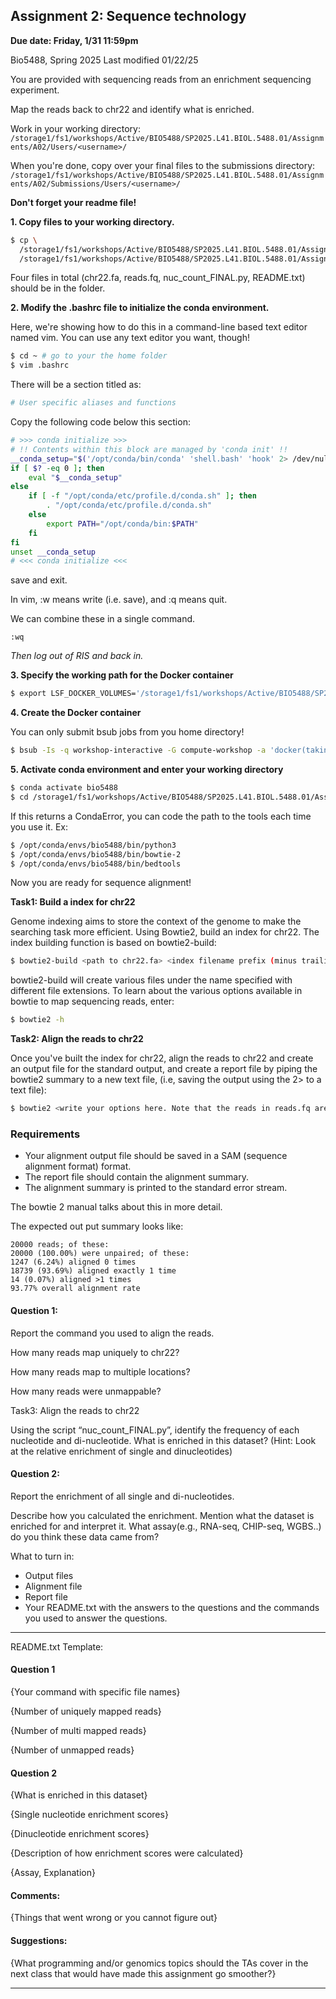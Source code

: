 

## Assignment 2: Sequence technology

**Due date: Friday, 1/31 11:59pm**

Bio5488, Spring 2025 Last modified 01/22/25

You are provided with sequencing reads from an enrichment sequencing experiment.

Map the reads back to chr22 and identify what is enriched.

Work in your working directory: ``` /storage1/fs1/workshops/Active/BIO5488/SP2025.L41.BIOL.5488.01/Assignments/A02/Users/<username>/ ```

When you're done, copy over your final files to the submissions directory: ```/storage1/fs1/workshops/Active/BIO5488/SP2025.L41.BIOL.5488.01/Assignments/A02/Submissions/Users/<username>/ ```

**Don't forget your readme file!**

**1. Copy files to your working directory.**
   
```bash
$ cp \
  /storage1/fs1/workshops/Active/BIO5488/SP2025.L41.BIOL.5488.01/Assignments/A02/Assignment_Data/* \
  /storage1/fs1/workshops/Active/BIO5488/SP2025.L41.BIOL.5488.01/Assignments/A02/Submissions/Users/<username>/
```
   Four files in total (chr22.fa, reads.fq, nuc_count_FINAL.py, README.txt) should be in the folder.
   
**2. Modify the .bashrc file to initialize the conda environment.**
   
Here, we're showing how to do this in a command-line based text editor named vim. You can use any text editor you want, though!

```bash
$ cd ~ # go to your the home folder
$ vim .bashrc
```

There will be a section titled as:

```bash
# User specific aliases and functions
```

Copy the following code below this section:

```bash
# >>> conda initialize >>>
# !! Contents within this block are managed by 'conda init' !!
__conda_setup="$('/opt/conda/bin/conda' 'shell.bash' 'hook' 2> /dev/null)"
if [ $? -eq 0 ]; then
    eval "$__conda_setup"
else
    if [ -f "/opt/conda/etc/profile.d/conda.sh" ]; then
        . "/opt/conda/etc/profile.d/conda.sh"
    else
        export PATH="/opt/conda/bin:$PATH"
    fi
fi
unset __conda_setup
# <<< conda initialize <<<
```

save and exit.

In vim, :w means write (i.e. save), and :q means quit.

We can combine these in a single command.
```
:wq
```
*Then log out of RIS and back in.*

**3. Specify the working path for the Docker container**
   
```bash
$ export LSF_DOCKER_VOLUMES='/storage1/fs1/workshops/Active/BIO5488/SP2025.L41.BIOL.5488.01/Assignments/A02/Submissions/Users/<username>/:/storage1/fs1/workshops/Active/BIO5488/SP2025.L41.BIOL.5488.01/Assignments/A02/Submissions/Users/<username>/ /storage1/fs1/workshops/Active/BIO5488/SP2025.L41.BIOL.5488.01/Assignments/A02/Users/<username>/:/storage1/fs1/workshops/Active/BIO5488/SP2025.L41.BIOL.5488.01/Assignments/A02/Users/<username>/'
```

**4. Create the Docker container**

You can only submit bsub jobs from you home directory!
```bash
$ bsub -Is -q workshop-interactive -G compute-workshop -a 'docker(takinwe1/bio5488:0.0)' /bin/bash
```

**5.  Activate conda environment and enter your working directory**

```bash
$ conda activate bio5488
$ cd /storage1/fs1/workshops/Active/BIO5488/SP2025.L41.BIOL.5488.01/Assignments/A02/Users/<username>/
```
If this returns a CondaError, you can code the path to the tools each time you use it. Ex:
```bash
$ /opt/conda/envs/bio5488/bin/python3
$ /opt/conda/envs/bio5488/bin/bowtie-2
$ /opt/conda/envs/bio5488/bin/bedtools
```

Now you are ready for sequence alignment!

**Task1: Build a index for chr22**

Genome indexing aims to store the context of the genome to make the searching task more efficient. Using Bowtie2, build an index for chr22. The index building function is based on bowtie2-build:
```bash
$ bowtie2-build <path to chr22.fa> <index filename prefix (minus trailing .X.bt2):eg. chr22_idx>
```

bowtie2-build will create various files under the name specified with different file extensions. To learn about the various options available in bowtie to map sequencing reads, enter:
```bash
$ bowtie2 -h
```
**Task2: Align the reads to chr22**

Once you've built the index for chr22, align the reads to chr22 and create an output file for the standard output, and create a report file by piping the bowtie2 summary to a new text file, (i.e, saving the output using the 2> to a text file):

```bash
$ bowtie2 <write your options here. Note that the reads in reads.fq are unpaired> 2>  <report_file.txt>
```

### Requirements
* Your alignment output file should be saved in a SAM (sequence alignment format) format.
* The report file should contain the alignment summary.
* The alignment summary is printed to the standard error stream.

The bowtie 2 manual talks about this in more detail.

The expected out put summary looks like:
```
20000 reads; of these:
20000 (100.00%) were unpaired; of these:
1247 (6.24%) aligned 0 times
18739 (93.69%) aligned exactly 1 time
14 (0.07%) aligned >1 times
93.77% overall alignment rate
```
#### Question 1:
Report the command you used to align the reads.

How many reads map uniquely to chr22?

How many reads map to multiple locations?

How many reads were unmappable?

Task3: Align the reads to chr22

Using the script “nuc_count_FINAL.py”, identify the frequency of each nucleotide and di-nucleotide. What is enriched in this dataset? (Hint: Look at the relative enrichment of single and dinucleotides)

#### Question 2:

Report the enrichment of all single and di-nucleotides.

Describe how you calculated the enrichment. Mention what the dataset is enriched for and interpret it. What assay(e.g., RNA-seq, CHIP-seq, WGBS..) do you think these data came from?

What to turn in:
* Output files
* Alignment file 
* Report file
* Your README.txt with the answers to the questions and the commands you used to answer the questions.

-------------------------------------

README.txt Template: 

#### Question 1

{Your command with specific file names}

{Number of uniquely mapped reads}

{Number of multi mapped reads}

{Number of unmapped reads}

#### Question 2

{What is enriched in this dataset}

{Single nucleotide enrichment scores}

{Dinucleotide enrichment scores}

{Description of how enrichment scores were calculated}

{Assay,  Explanation}

#### Comments:

{Things that went wrong or you cannot figure out}

#### Suggestions:

{What programming and/or genomics topics should the TAs cover in the next class that would have made this assignment go smoother?}

---------------------------------------
                                            
